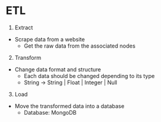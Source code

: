 # ETL

1. Extract
  - Scrape data from a website
    * Get the raw data from the associated nodes

2. Transform
  - Change data format and structure
    * Each data should be changed depending to its type
    * String -> String | Float | Integer | Null

3. Load
  - Move the transformed data into a database
    * Database: MongoDB
